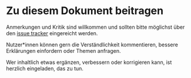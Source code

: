 # Zu diesem Dokument beitragen
Anmerkungen und Kritik sind willkommen und sollten bitte möglichst über den [issue tracker](https://github.com/stiglers-eponym/HandbuchWebcontent/issues) eingereicht werden.

Nutzer\*innen können gern die Verständlichkeit kommentieren, bessere Erklärungen einfordern oder Themen anfragen.

Wer inhaltlich etwas ergänzen, verbessern oder korrigieren kann, ist herzlich eingeladen, das zu tun.
